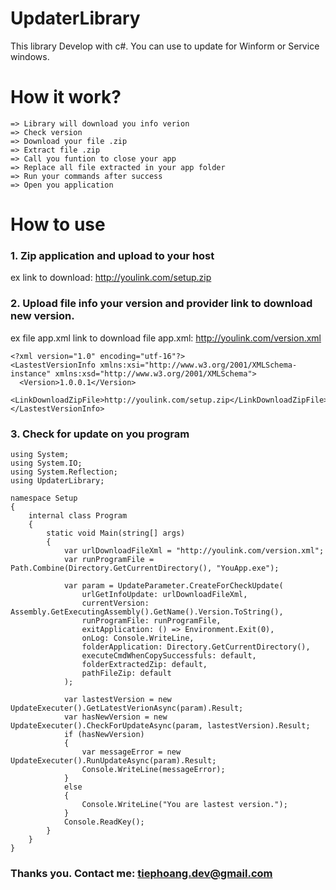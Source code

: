 # UpdaterLibrary
This library Develop with c#. 
You can use to update for Winform or Service windows.

# How it work?

    => Library will download you info verion 
    => Check version 
    => Download your file .zip 
    => Extract file .zip
    => Call you funtion to close your app
    => Replace all file extracted in your app folder
    => Run your commands after success
    => Open you application

# How to use

### 1. Zip application and upload to your host
ex link to download: http://youlink.com/setup.zip

### 2. Upload file info your version and provider link to download new version.
ex file app.xml
link to download file app.xml: http://youlink.com/version.xml

```
<?xml version="1.0" encoding="utf-16"?>
<LastestVersionInfo xmlns:xsi="http://www.w3.org/2001/XMLSchema-instance" xmlns:xsd="http://www.w3.org/2001/XMLSchema">
  <Version>1.0.0.1</Version>
  <LinkDownloadZipFile>http://youlink.com/setup.zip</LinkDownloadZipFile>
</LastestVersionInfo>
```

### 3. Check for update on you program

```
using System;
using System.IO;
using System.Reflection;
using UpdaterLibrary;

namespace Setup
{
    internal class Program
    {
        static void Main(string[] args)
        {
            var urlDownloadFileXml = "http://youlink.com/version.xml";
            var runProgramFile = Path.Combine(Directory.GetCurrentDirectory(), "YouApp.exe");

            var param = UpdateParameter.CreateForCheckUpdate(
                urlGetInfoUpdate: urlDownloadFileXml,
                currentVersion: Assembly.GetExecutingAssembly().GetName().Version.ToString(),
                runProgramFile: runProgramFile,
                exitApplication: () => Environment.Exit(0),
                onLog: Console.WriteLine,
                folderApplication: Directory.GetCurrentDirectory(),
                executeCmdWhenCopySuccessfuls: default,
                folderExtractedZip: default,
                pathFileZip: default
            );

            var lastestVersion = new UpdateExecuter().GetLatestVerionAsync(param).Result;
            var hasNewVersion = new UpdateExecuter().CheckForUpdateAsync(param, lastestVersion).Result;
            if (hasNewVersion)
            {
                var messageError = new UpdateExecuter().RunUpdateAsync(param).Result;
                Console.WriteLine(messageError);
            }
            else
            {
                Console.WriteLine("You are lastest version.");
            }
            Console.ReadKey();
        }
    }
}

```

### Thanks you. Contact me: tiephoang.dev@gmail.com